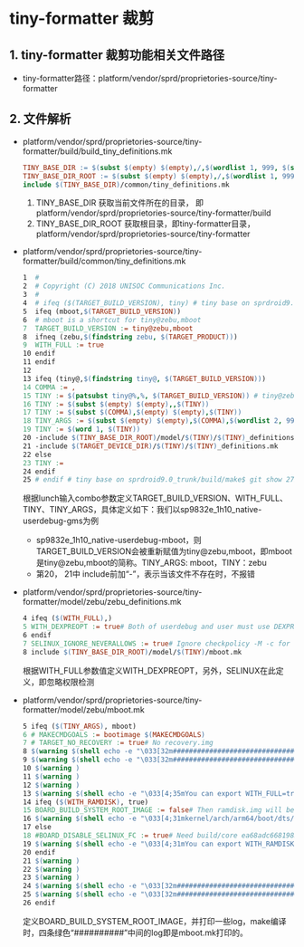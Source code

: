 # tiny-formatter 裁剪

## 1. tiny-formatter 裁剪功能相关文件路径

- tiny-formatter路径：platform/vendor/sprd/proprietories-source/tiny-formatter

## 2. 文件解析

- platform/vendor/sprd/proprietories-source/tiny-formatter/build/build_tiny_definitions.mk

  ```makefile
  TINY_BASE_DIR := $(subst $(empty) $(empty),/,$(wordlist 1, 999, $(subst /,$(empty) $(empty),$(dir $(lastword $(MAKEFILE_LIST))))))
  TINY_BASE_DIR_ROOT := $(subst $(empty) $(empty),/,$(wordlist 1, 999, $(subst /,$(empty) $(empty),$(dir $(TINY_BASE_DIR)))))
  include $(TINY_BASE_DIR)/common/tiny_definitions.mk
  ```

  1. TINY_BASE_DIR 获取当前文件所在的目录， 即platform/vendor/sprd/proprietories-source/tiny-formatter/build
  2. TINY_BASE_DIR_ROOT 获取根目录，即tiny-formatter目录，platform/vendor/sprd/proprietories-source/tiny-formatter

- platform/vendor/sprd/proprietories-source/tiny-formatter/build/common/tiny_definitions.mk

  ```makefile
  1  #
  2  # Copyright (C) 2018 UNISOC Communications Inc.
  3  #
  4  # ifeq ($(TARGET_BUILD_VERSION), tiny) # tiny base on sprdroid9.0_trunk/build/make$ git show 27be3fd282a437d0c5d88d53075f7c789e1e6d1a or export TARGET_BUILD_VERSION=tiny@zebu manually
  5  ifeq (mboot,$(TARGET_BUILD_VERSION))
  6  # mboot is a shortcut for tiny@zebu,mboot
  7  TARGET_BUILD_VERSION := tiny@zebu,mboot
  8  ifneq (zebu,$(findstring zebu, $(TARGET_PRODUCT)))
  9  WITH_FULL := true
  10 endif
  11 endif
  12
  13 ifeq (tiny@,$(findstring tiny@, $(TARGET_BUILD_VERSION)))
  14 COMMA := ,
  15 TINY := $(patsubst tiny@%,%, $(TARGET_BUILD_VERSION)) # tiny@zebu,mboot or tiny@zebu,antutu7apk.no3D
  16 TINY := $(subst $(empty) $(empty),,$(TINY))
  17 TINY := $(subst $(COMMA),$(empty) $(empty),$(TINY))
  18 TINY_ARGS := $(subst $(empty) $(empty),$(COMMA),$(wordlist 2, 999, $(TINY)))
  19 TINY := $(word 1, $(TINY))
  20 -include $(TINY_BASE_DIR_ROOT)/model/$(TINY)/$(TINY)_definitions.mk
  21 -include $(TARGET_DEVICE_DIR)/$(TINY)/$(TINY)_definitions.mk
  22 else
  23 TINY :=
  24 endif
  25 # endif # tiny base on sprdroid9.0_trunk/build/make$ git show 27be3fd282a437d0c5d88d53075f7c789e1e6d1a or export TARGET_BUILD_VERSION=tiny@zebu manually
  ```

  根据lunch输入combo参数定义TARGET_BUILD_VERSION、WITH_FULL、TINY、TINY_ARGS，具体定义如下：我们以sp9832e_1h10_native-userdebug-gms为例

  - sp9832e_1h10_native-userdebug-mboot，则TARGET_BUILD_VERSION会被重新赋值为tiny@zebu,mboot，即mboot是tiny@zebu,mboot的简称。TINY_ARGS: mboot，TINY：zebu
  - 第20， 21中 include前加“-”，表示当该文件不存在时，不报错

- platform/vendor/sprd/proprietories-source/tiny-formatter/model/zebu/zebu_definitions.mk

  ```makefile
  4 ifeq ($(WITH_FULL),)
  5 WITH_DEXPREOPT := true# Both of userdebug and user must use DEXPREOPT option to soft link to framework/.*vdex *.odex in /data/dalvik-cache/arm64/
  6 endif
  7 SELINUX_IGNORE_NEVERALLOWS := true# Ignore checkpolicy -M -c for sepolicy_policy.conf := $(intermediates)/policy.conf in system/sepolicy/Android.mk +85
  8 include $(TINY_BASE_DIR_ROOT)/model/$(TINY)/mboot.mk
  ```

  根据WITH_FULL参数值定义WITH_DEXPREOPT，另外，SELINUX在此定义，即忽略权限检测

  

- platform/vendor/sprd/proprietories-source/tiny-formatter/model/zebu/mboot.mk

  ```makefile
  5 ifeq ($(TINY_ARGS), mboot)
  6 # MAKECMDGOALS := bootimage $(MAKECMDGOALS)
  7 # TARGET_NO_RECOVERY := true# No recovery.img
  8 $(warning $(shell echo -e "\033[32m######################################################################\033[0m"))
  9 $(warning $(shell echo -e "\033[32m######################################################################\033[0m"))
  10 $(warning )
  11 $(warning )
  12 $(warning )
  13 $(warning $(shell echo -e "\033[4;35mYou can export WITH_FULL=true; lunch xxxx-tiny@zebu,mboot; make -j32; to build a full android images; then mboot# \033[0m\033[32mandroid.start \033[0m\033[4;35mto debug Android 9/10/11/12/13/xxx\033[0m"))
  14 ifeq ($(WITH_RAMDISK), true)
  15 BOARD_BUILD_SYSTEM_ROOT_IMAGE := false# Then ramdisk.img will be appended like : INTERNAL_BOOTIMAGE_ARGS += --ramdisk $(INSTALLED_RAMDISK_TARGET) when $(MKBOOTIMG) mkbootimg
  16 $(warning $(shell echo -e "\033[4;31mkernel/arch/arm64/boot/dts/xxxx/xxxx.dts Change .dts chosen@bootargs from root=/dev/mmcblk0p30 to root=/dev/ram0\033[0m"))
  17 else
  18 #BOARD_DISABLE_SELINUX_FC := true# Need build/core ea68adc6681985026601b8fb790aad859e35003c - http://review.source.spreadtrum.com/gerrit/#/c/535463/
  19 $(warning $(shell echo -e "\033[4;31mYou can export WITH_RAMDISK=true; make -j32; to build ramdisk.img into boot.img, but should change kernel/arch/arm64/boot/dts/xxxx/xxxx.dts .dts chosen@bootargs from root=/dev/mmcblk0p30 to root=/dev/ram0\033[0m"))
  20 endif
  21 $(warning )
  22 $(warning )
  23 $(warning )
  24 $(warning $(shell echo -e "\033[32m######################################################################\033[0m"))
  25 $(warning $(shell echo -e "\033[32m######################################################################\033[0m"))
  26 endif
  ```

  定义BOARD_BUILD_SYSTEM_ROOT_IMAGE，并打印一些log，make编译时，四条绿色“##########”中间的log即是mboot.mk打印的。





